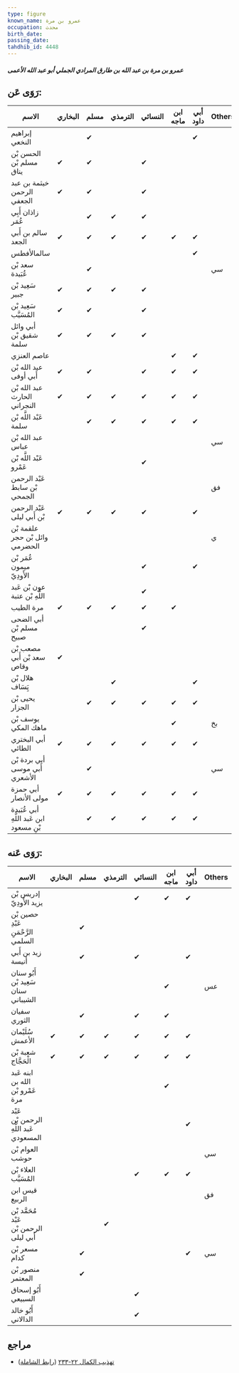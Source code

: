```yaml
---
type: figure
known_name: عمرو بن مرة
occupation: محدث
birth_date:
passing_date:
tahdhib_id: 4448
---
```

##### عمرو بن مرة بن عبد الله بن طارق المرادي الجملي أبو عبد الله الأعمى

## رَوَى عَن:
| الاسم                                   | البخاري | مسلم | الترمذي | النسائي | ابن ماجه | أبي داود | Others |
| --------------------------------------- | ------- | ---- | ------- | ------- | -------- | -------- | ------ |
| إبراهيم النخعي                          |         | ✔    |         |         |          | ✔        |        |
| الحسن بْن مسلم بْن يناق                 | ✔       | ✔    |         | ✔       |          |          |        |
| خيثمة بن عبد الرحمن الجعفي              | ✔       | ✔    |         | ✔       |          |          |        |
| زاذان أَبِي عُمَر                       |         | ✔    | ✔       | ✔       |          |          |        |
| سالم بن أَبي الجعد                      | ✔       | ✔    | ✔       | ✔       | ✔        | ✔        |        |
| سالمالأفطس                              |         |      |         |         |          | ✔        |        |
| سعد بْن عُبَيدة                         |         | ✔    |         |         |          |          | سي     |
| سَعِيد بْن جبير                         | ✔       | ✔    | ✔       | ✔       |          |          |        |
| سَعِيد بْن المُسَيَّب                   | ✔       | ✔    |         | ✔       |          |          |        |
| أبي وائل شقيق بْن سلمة                  | ✔       | ✔    | ✔       | ✔       |          |          |        |
| عاصم العنزي                             |         |      |         |         | ✔        | ✔        |        |
| عبد الله بْن أَبي أوفى                  | ✔       | ✔    |         | ✔       | ✔        | ✔        |        |
| عبد الله بْن الحارث النجراني            | ✔       | ✔    | ✔       | ✔       | ✔        | ✔        |        |
| عَبْد اللَّه بْن سلمة                   |         | ✔    | ✔       | ✔       | ✔        | ✔        |        |
| عبد الله بْن عباس                       |         |      |         |         |          |          | سي     |
| عَبْد اللَّه بْن عَمْرو                 |         |      |         | ✔       |          |          |        |
| عَبْد الرحمن بْن سابط الجمحي            |         |      |         |         |          |          | فق     |
| عَبْد الرحمن بْن أَبي ليلى              | ✔       | ✔    | ✔       | ✔       |          | ✔        |        |
| علقمة بْن وائل بْن حجر الحضرمي          |         |      |         |         |          |          | ي      |
| عُمَر بْن ميمون الأَودِيّ               |         |      |         | ✔       |          | ✔        |        |
| عون بْن عَبد اللَّهِ بْن عتبة           |         |      |         | ✔       |          |          |        |
| مرة الطيب                               | ✔       | ✔    | ✔       | ✔       | ✔        |          |        |
| أبي الضحى مسلم بْن صبيح                 |         |      |         | ✔       |          |          |        |
| مصعب بْن سعد بْن أَبي وقاص              | ✔       |      |         |         |          |          |        |
| هلال بْن يَِسَاف                        |         |      | ✔       |         |          | ✔        |        |
| يحيى بْن الجزار                         |         | ✔    | ✔       | ✔       | ✔        | ✔        |        |
| يوسف بْن ماهك المكي                     |         |      |         |         | ✔        |          | بخ     |
| أبي البختري الطائي                      | ✔       | ✔    | ✔       | ✔       | ✔        | ✔        |        |
| أبي بردة بْن أَبي موسى الأشعري          |         | ✔    |         |         |          |          | سي     |
| أبي حمزة مولى الأنصار                   | ✔       | ✔    | ✔       | ✔       | ✔        | ✔        |        |
| أبي عُبَيدة ابن عَبد اللَّهِ بْنِ مسعود |         | ✔    | ✔       | ✔       | ✔        | ✔        |        |
## رَوَى عَنه:
| الاسم                                   | البخاري | مسلم | الترمذي | النسائي | ابن ماجه | أبي داود | Others |
| --------------------------------------- | ------- | ---- | ------- | ------- | -------- | -------- | ------ |
| إدريس بْن يزيد الأَودِيّ                |         |      |         | ✔       | ✔        | ✔        |        |
| حصين بْن عَبْدِ الرَّحْمَنِ السلمي      |         | ✔    |         |         |          |          |        |
| زيد بن أَبي أنيسة                       |         | ✔    |         | ✔       |          | ✔        |        |
| أَبُو سنان سَعِيد بْن سنان الشيباني     |         |      |         |         | ✔        |          | عس     |
| سفيان الثوري                            |         | ✔    |         | ✔       | ✔        |          |        |
| سُلَيْمان الأعمش                        | ✔       | ✔    | ✔       | ✔       | ✔        | ✔        |        |
| شعبة بْن الْحَجَّاج                     | ✔       | ✔    | ✔       | ✔       | ✔        | ✔        |        |
| ابنه عَبد الله بن عَمْرو بْن مرة        |         |      |         |         | ✔        |          |        |
| عَبْد الرحمن بْن عَبد اللَّهِ المسعودي  |         |      |         |         |          | ✔        |        |
| العوام بْن حوشب                         |         |      |         |         |          |          | سي     |
| العلاء بْن المُسَيَّب                   |         |      |         | ✔       | ✔        | ✔        |        |
| قيس ابن الربيع                          |         |      |         |         |          |          | فق     |
| مُحَمَّد بْن عَبْد الرحمن بْن أَبي ليلى |         |      | ✔       |         |          |          |        |
| مسعر بْن كدام                           |         | ✔    |         |         |          | ✔        | سي     |
| منصور بْن المعتمر                       |         | ✔    |         |         |          |          |        |
| أَبُو إسحاق السبيعي                     |         |      |         | ✔       |          |          |        |
| أَبُو خالد الدالاني                     |         |      |         | ✔       |          |          |        |
## مراجع
- [تهذيب الكمال ٢٢-٢٣٣](obsidian://open?vault=Tahdhib-al-Kamal&file=Figures/٤٤٤٨-عمرو%20بن%20مرة%20بن%20عبد%20الله%20بن%20طارق%20المرادي%20الجملي%20أبو%20عبد%20الله%20الأعمى) ([رابط الشاملة](https://shamela.ws/book/3722/11486))